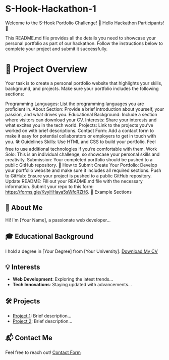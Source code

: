 # S-Hook-Hackathon-1

Welcome to the S-Hook Portfolio Challenge! 🚀
Hello Hackathon Participants! 🎉

This README.md file provides all the details you need to showcase your personal portfolio as part of our hackathon. Follow the instructions below to complete your project and submit it successfully.

# 🌟 Project Overview
Your task is to create a personal portfolio website that highlights your skills, background, and projects. Make sure your portfolio includes the following sections:

Programming Languages: List the programming languages you are proficient in.
About Section: Provide a brief introduction about yourself, your passion, and what drives you.
Educational Background: Include a section where visitors can download your CV.
Interests: Share your interests and what excites you in the tech world.
Projects: Link to the projects you’ve worked on with brief descriptions.
Contact Form: Add a contact form to make it easy for potential collaborators or employers to get in touch with you.
🛠️ Guidelines
Skills: Use HTML and CSS to build your portfolio. Feel free to use additional technologies if you’re comfortable with them.
Work Solo: This is an individual challenge, so showcase your personal skills and creativity.
Submission: Your completed portfolio should be pushed to a public GitHub repository.
📁 How to Submit
Create Your Portfolio: Develop your portfolio website and make sure it includes all required sections.
Push to GitHub: Ensure your project is pushed to a public GitHub repository.
Update README: Fill out your README.md file with the necessary information.
Submit your repo to this form: https://forms.gle/KyyHHaya5sWfcRZH6.
💼 Example Sections
## 📝 About Me
Hi! I'm [Your Name], a passionate web developer...

## 🎓 Educational Background
I hold a degree in [Your Degree] from [Your University]. [Download My CV](link-to-your-cv)

## 💡 Interests
- **Web Development**: Exploring the latest trends...
- **Tech Innovations**: Staying updated with advancements...

## 🛠️ Projects
- [Project 1](link-to-project1): Brief description...
- [Project 2](link-to-project2): Brief description...

## 📬 Contact Me
Feel free to reach out! [Contact Form](link-to-your-contact-form)
